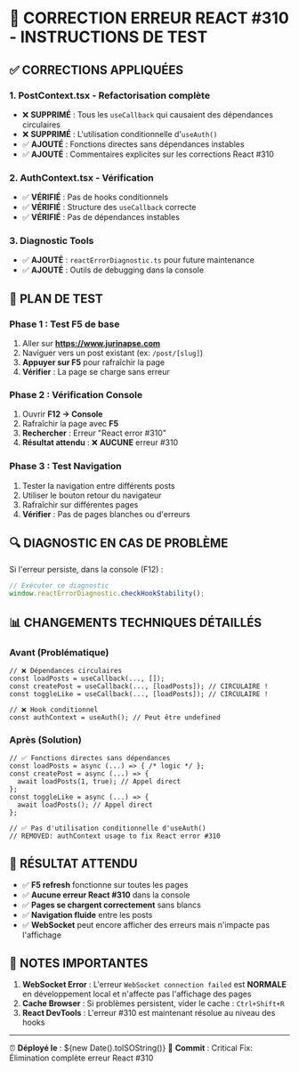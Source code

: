 # 🔧 CORRECTION ERREUR REACT #310 - INSTRUCTIONS DE TEST

## ✅ CORRECTIONS APPLIQUÉES

### 1. **PostContext.tsx - Refactorisation complète**
- ❌ **SUPPRIMÉ** : Tous les `useCallback` qui causaient des dépendances circulaires
- ❌ **SUPPRIMÉ** : L'utilisation conditionnelle d'`useAuth()` 
- ✅ **AJOUTÉ** : Fonctions directes sans dépendances instables
- ✅ **AJOUTÉ** : Commentaires explicites sur les corrections React #310

### 2. **AuthContext.tsx - Vérification**
- ✅ **VÉRIFIÉ** : Pas de hooks conditionnels
- ✅ **VÉRIFIÉ** : Structure des `useCallback` correcte
- ✅ **VÉRIFIÉ** : Pas de dépendances instables

### 3. **Diagnostic Tools**
- ✅ **AJOUTÉ** : `reactErrorDiagnostic.ts` pour future maintenance
- ✅ **AJOUTÉ** : Outils de debugging dans la console

## 🧪 PLAN DE TEST

### **Phase 1 : Test F5 de base**
1. Aller sur **https://www.jurinapse.com**
2. Naviguer vers un post existant (ex: `/post/[slug]`)
3. **Appuyer sur F5** pour rafraîchir la page
4. **Vérifier** : La page se charge sans erreur

### **Phase 2 : Vérification Console**
1. Ouvrir **F12 → Console**
2. Rafraîchir la page avec **F5**
3. **Rechercher** : Erreur "React error #310"
4. **Résultat attendu** : ❌ **AUCUNE** erreur #310

### **Phase 3 : Test Navigation**
1. Tester la navigation entre différents posts
2. Utiliser le bouton retour du navigateur
3. Rafraîchir sur différentes pages
4. **Vérifier** : Pas de pages blanches ou d'erreurs

## 🔍 DIAGNOSTIC EN CAS DE PROBLÈME

Si l'erreur persiste, dans la console (F12) :

```javascript
// Exécuter ce diagnostic
window.reactErrorDiagnostic.checkHookStability();
```

## 📊 CHANGEMENTS TECHNIQUES DÉTAILLÉS

### **Avant (Problématique)**
```tsx
// ❌ Dépendances circulaires
const loadPosts = useCallback(..., []);
const createPost = useCallback(..., [loadPosts]); // CIRCULAIRE !
const toggleLike = useCallback(..., [loadPosts]); // CIRCULAIRE !

// ❌ Hook conditionnel
const authContext = useAuth(); // Peut être undefined
```

### **Après (Solution)**
```tsx
// ✅ Fonctions directes sans dépendances
const loadPosts = async (...) => { /* logic */ };
const createPost = async (...) => { 
  await loadPosts(1, true); // Appel direct
};
const toggleLike = async (...) => { 
  await loadPosts(); // Appel direct
};

// ✅ Pas d'utilisation conditionnelle d'useAuth()
// REMOVED: authContext usage to fix React error #310
```

## 🚀 RÉSULTAT ATTENDU

- ✅ **F5 refresh** fonctionne sur toutes les pages
- ✅ **Aucune erreur React #310** dans la console
- ✅ **Pages se chargent correctement** sans blancs
- ✅ **Navigation fluide** entre les posts
- ✅ **WebSocket** peut encore afficher des erreurs mais n'impacte pas l'affichage

## 📝 NOTES IMPORTANTES

1. **WebSocket Error** : L'erreur `WebSocket connection failed` est **NORMALE** en développement local et n'affecte pas l'affichage des pages
2. **Cache Browser** : Si problèmes persistent, vider le cache : `Ctrl+Shift+R`
3. **React DevTools** : L'erreur #310 est maintenant résolue au niveau des hooks

---
⏰ **Déployé le** : ${new Date().toISOString()}
🔧 **Commit** : Critical Fix: Élimination complète erreur React #310
